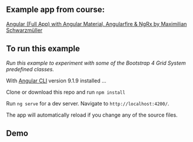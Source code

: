 ## Example app from course: 

[Angular (Full App) with Angular Material, Angularfire & NgRx by Maximilian Schwarzmüller](https://www.udemy.com/course/angular-full-app-with-angular-material-angularfire-ngrx/)

## To run this example

*Run this example to experiment with some of the Bootstrap 4 Grid System predefined classes.*

With [Angular CLI](https://github.com/angular/angular-cli) version 9.1.9 installed ...

Clone or download this repo and run `npm install`

Run `ng serve` for a dev server. Navigate to `http://localhost:4200/`. 

The app will automatically reload if you change any of the source files.

## Demo

